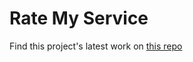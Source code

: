 # Rate My Service

Find this project's latest work on [this repo](https://github.com/VinceXIV/rate-my-service-vue2)